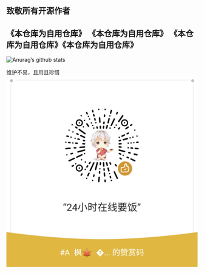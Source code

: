 ## 致敬所有开源作者
## 《本仓库为自用仓库》 《本仓库为自用仓库》 《本仓库为自用仓库》《本仓库为自用仓库》
![Anurag’s github stats](https://github-readme-stats.vercel.app/api?username=LingFeng0918&show_icons=true&icon_color=CE1D2D&text_color=718096&bg_color=ffffff&hide_title=true)

维护不易，且用且珍惜
![Image text](/utils/images/zsm.png)
